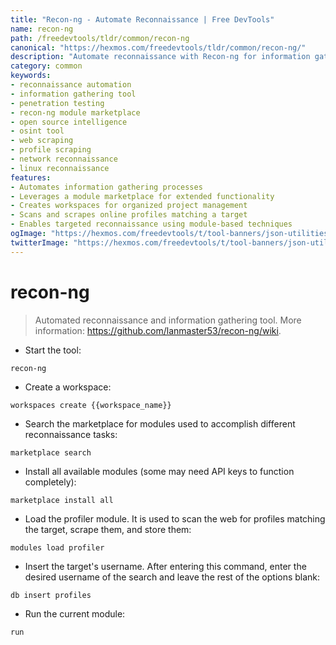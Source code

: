 ```yaml
---
title: "Recon-ng - Automate Reconnaissance | Free DevTools"
name: recon-ng
path: /freedevtools/tldr/common/recon-ng
canonical: "https://hexmos.com/freedevtools/tldr/common/recon-ng/"
description: "Automate reconnaissance with Recon-ng for information gathering. Enhance your penetration testing workflow with module marketplace integration. Free online tool, no registration required."
category: common
keywords:
- reconnaissance automation
- information gathering tool
- penetration testing
- recon-ng module marketplace
- open source intelligence
- osint tool
- web scraping
- profile scraping
- network reconnaissance
- linux reconnaissance
features:
- Automates information gathering processes
- Leverages a module marketplace for extended functionality
- Creates workspaces for organized project management
- Scans and scrapes online profiles matching a target
- Enables targeted reconnaissance using module-based techniques
ogImage: "https://hexmos.com/freedevtools/t/tool-banners/json-utilities-banner.png"
twitterImage: "https://hexmos.com/freedevtools/t/tool-banners/json-utilities-banner.png"
---
```


# recon-ng

> Automated reconnaissance and information gathering tool.
> More information: <https://github.com/lanmaster53/recon-ng/wiki>.

- Start the tool:

`recon-ng`

- Create a workspace:

`workspaces create {{workspace_name}}`

- Search the marketplace for modules used to accomplish different reconnaissance tasks:

`marketplace search`

- Install all available modules (some may need API keys to function completely):

`marketplace install all`

- Load the profiler module. It is used to scan the web for profiles matching the target, scrape them, and store them:

`modules load profiler`

- Insert the target's username. After entering this command, enter the desired username of the search and leave the rest of the options blank:

`db insert profiles`

- Run the current module:

`run`
